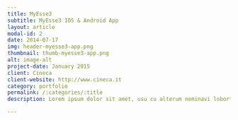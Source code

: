 ```yaml
---
title: MyEsse3
subtitle: MyEsse3 IOS & Android App
layout: article
modal-id: 2
date: 2014-07-17
img: header-myesse3-app.png
thumbnail: thumb-myesse3-app.png
alt: image-alt
project-date: January 2015
client: Cineca
client-website: http://www.cineca.it
category: portfolio
permalink: /:categories/:title
description: Lorem ipsum dolor sit amet, usu cu alterum nominavi lobortis. At duo novum diceret. Tantas apeirian vix et, usu sanctus postulant inciderint ut, populo diceret necessitatibus in vim. Cu eum dicam feugiat noluisse.

---
```


